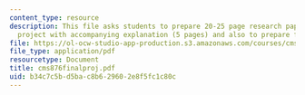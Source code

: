 ```yaml
---
content_type: resource
description: This file asks students to prepare 20-25 page research paper or media
  project with accompanying explanation (5 pages) and also to prepare for class presentation.
file: https://ol-ocw-studio-app-production.s3.amazonaws.com/courses/cms-876-history-of-media-and-technology-spring-2005/b34c7c5bd5bac8b629602e8f5fc1c80c_cms876finalproj.pdf
file_type: application/pdf
resourcetype: Document
title: cms876finalproj.pdf
uid: b34c7c5b-d5ba-c8b6-2960-2e8f5fc1c80c
---
```

